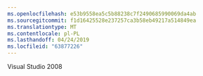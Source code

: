 ```yaml
---
ms.openlocfilehash: e53b9558ea5c5b88238c7f2490685990069da4ab
ms.sourcegitcommit: f1d16425528e237257ca3b58eb49217a514849ea
ms.translationtype: MT
ms.contentlocale: pl-PL
ms.lasthandoff: 04/24/2019
ms.locfileid: "63877226"
---
```

Visual Studio 2008
